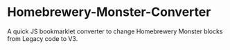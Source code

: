# Homebrewery-Monster-Converter
A quick JS bookmarklet converter to change Homebrewery Monster blocks from Legacy code to V3.
